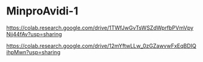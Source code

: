 # MinproAvidi-1
https://colab.research.google.com/drive/1TWfJwGvTsWSZdWprfbPVmVpyNjj44fAv?usp=sharing

https://colab.research.google.com/drive/12mYftwLLw_0zGZawvwFxEqBDIQihpMwn?usp=sharing
